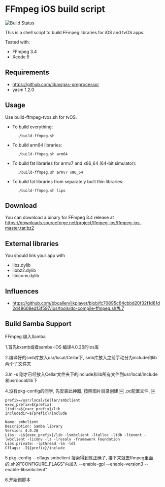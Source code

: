 # FFmpeg iOS build script

[![Build Status](https://travis-ci.org/kewlbear/FFmpeg-iOS-build-script.svg?branch=master)](https://travis-ci.org/kewlbear/FFmpeg-iOS-build-script)

This is a shell script to build FFmpeg libraries for iOS and tvOS apps.

Tested with:

* FFmpeg 3.4
* Xcode 9

## Requirements

* https://github.com/libav/gas-preprocessor
* yasm 1.2.0

## Usage

Use build-ffmpeg-tvos.sh for tvOS.

* To build everything:

        ./build-ffmpeg.sh

* To build arm64 libraries:

        ./build-ffmpeg.sh arm64

* To build fat libraries for armv7 and x86_64 (64-bit simulator):

        ./build-ffmpeg.sh armv7 x86_64

* To build fat libraries from separately built thin libraries:

        ./build-ffmpeg.sh lipo

## Download

You can download a binary for FFmpeg 3.4 release at https://downloads.sourceforge.net/project/ffmpeg-ios/ffmpeg-ios-master.tar.bz2

## External libraries

You should link your app with

* libz.dylib
* libbz2.dylib
* libiconv.dylib

## Influences

* https://github.com/bbcallen/ijkplayer/blob/fc70895c64cbbd20f32f1d81d2d48609ed13f597/ios/tools/do-compile-ffmpeg.sh#L7

## Build Samba Support

FFmpeg 编入Samba

1.首先kxsmb或者samba-iOS 编译4.0.26的ios库

2.编译好的smb库放入usr/local/Cellar下, smb库放入之前手动分为include和lib两个子文件夹

3.ln -s 刚才已经放入Cellar文件夹下的include和lib所有文件到usr/local/include和usr/local/lib下

4.没有pkg-config的同学, 先安装此神器, 按照图片目录创建
￼
.pc配置文件,
￼
```
prefix=/usr/local/Cellar/smbclient
exec_prefix=${prefix}
libdir=${exec_prefix}/lib
includedir=${prefix}/include

Name: smbclient
Description: Samba library
Version: 4.0.26
Libs: -L${exec_prefix}/lib -lsmbclient -ltalloc -ltdb -ltevent -lwbclient -liconv -lz -lresolv -framework Foundation
Libs.private: -lpthread -lm -ldl
Cflags: -I${prefix}/include
```

5.pkg-config —cflags smbclient 搜索得到就正确了, 接下来就去ffmpeg里面的.sh的”CONFIGURE_FLAGS”内加入
--enable-gpl --enable-version3 --enable-libsmbclient"

6.开始跑脚本


